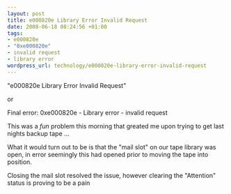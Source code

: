 ```yaml
--- 
layout: post
title: e000820e Library Error Invalid Request
date: 2008-06-18 08:24:56 +01:00
tags: 
- e000820e
- "0xe000820e"
- invalid request
- library error
wordpress_url: technology/e000820e-library-error-invalid-request
---
```

"e000820e Library Error Invalid Request"

or

Final error: 0xe000820e - Library error - invalid request

This was a _fun_ problem this morning that greated me upon trying to get last nights backup tape ...

What it would turn out to be is that the "mail slot" on our tape library was open, in error seemingly this had opened prior to moving the tape into position.

Closing the mail slot resolved the issue, however clearing the "Attention" status is proving to be a pain
